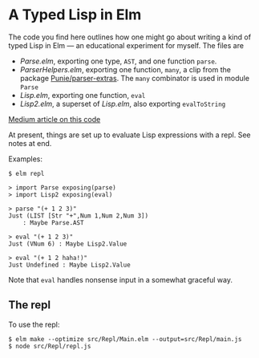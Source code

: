 # A Typed Lisp in Elm

The code you find here outlines how one might go about writing
a kind of typed Lisp in Elm — an educational experiment for myself.
The files are

- *Parse.elm*, exporting one type, `AST`, and one function `parse`.
- *ParserHelpers.elm*, exporting one function, `many`, a clip from
  the package [Punie/parser-extras](https://package.elm-lang.org/packages/Punie/elm-parser-extras/latest/).
  The `many` combinator is used in module `Parse`
- *Lisp.elm*, exporting one function, `eval`
- *Lisp2.elm*, a superset of *Lisp.elm*, also exporting `evalToString`

[Medium article on this code](https://medium.com/@jxxcarlson/a-typed-lisp-in-elm-e5c733f63931)

At present, things are set up to evaluate Lisp expressions with a repl. See notes at end.

Examples:

```
$ elm repl

> import Parse exposing(parse)
> import Lisp2 exposing(eval)

> parse "(+ 1 2 3)"
Just (LIST [Str "+",Num 1,Num 2,Num 3])
    : Maybe Parse.AST

> eval "(+ 1 2 3)"
Just (VNum 6) : Maybe Lisp2.Value

> eval "(+ 1 2 haha!)"
Just Undefined : Maybe Lisp2.Value
```

Note that `eval` handles nonsense input in a somewhat graceful way.

## The repl

To use the repl:

```
$ elm make --optimize src/Repl/Main.elm --output=src/Repl/main.js
$ node src/Repl/repl.js
```

